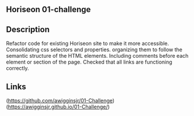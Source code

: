 ﻿## Horiseon 01-challenge

## Description
Refactor code for existing Horiseon site to make it more accessible. Consolidating css selectors and properties. organizing them to follow the semantic structure of the HTML elements. Including comments before each element or section of the page. Checked that all links are functioning correctly.

## Links
(https://github.com/awigginsjr/01-Challenge)
(https://awigginsjr.github.io/01-Challenge/)
